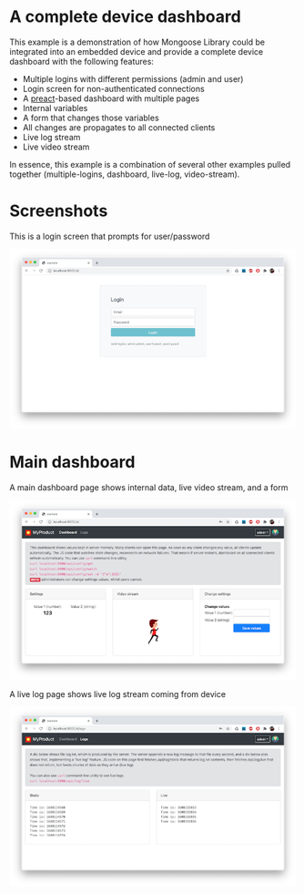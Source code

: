 # A complete device dashboard

This example is a demonstration of how Mongoose Library could be integrated
into an embedded device and provide a complete device dashboard with the
following features:

- Multiple logins with different permissions (admin and user)
- Login screen for non-authenticated connections
- A [preact](https://preactjs.com/)-based dashboard with multiple pages
- Internal variables
- A form that changes those variables
- All changes are propagates to all connected clients
- Live log stream
- Live video stream


In essence, this example is a combination of several other examples
pulled together (multiple-logins, dashboard, live-log, video-stream).

# Screenshots

This is a login screen that prompts for user/password

![](screenshots/login.png)

# Main dashboard

A main dashboard page shows internal data, live video stream, and a form

![](screenshots/dashboard.png)

A live log page shows live log stream coming from device

![](screenshots/logs.png)
